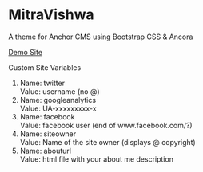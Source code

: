 MitraVishwa
===========

A theme for Anchor CMS using Bootstrap CSS & Ancora

[Demo Site](http://test.shankarsblog.com)

Custom Site Variables
<ol>
  <li>
    Name: twitter<br>
    Value: username (no @)
  </li>
  <li>
    Name: googleanalytics<br>
    Value: UA-xxxxxxxxx-x
  </li>
  <li>
    Name: facebook<br>
    Value: facebook user (end of www.facebook.com/?)
  </li>
  <li>
    Name: siteowner<br>
    Value: Name of the site owner (displays @ copyright)
  </li>
  <li>
    Name: abouturl<br>
    Value: html file with your about me description
  </li>
</ol>

